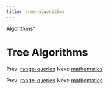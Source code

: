 ```yaml
---
title: tree-algorithms
---
```


Algorithms"

# Tree Algorithms

Prev: [range-queries](range-queries.md) Next:
[mathematics](mathematics.md)

Prev: [range-queries](range-queries.md) Next:
[mathematics](mathematics.md)
